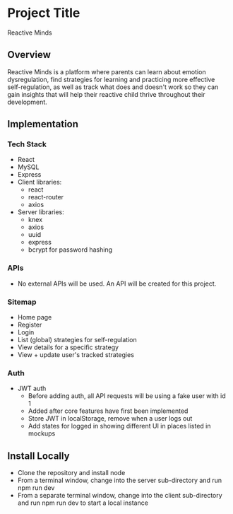 # Project Title

Reactive Minds

## Overview

Reactive Minds is a platform where parents can learn about emotion dysregulation, find strategies for learning and practicing more effective self-regulation, as well as track what does and doesn't work so they can gain insights that will help their reactive child thrive throughout their development.

## Implementation

### Tech Stack

- React
- MySQL
- Express
- Client libraries:
  - react
  - react-router
  - axios
- Server libraries:
  - knex
  - axios
  - uuid
  - express
  - bcrypt for password hashing

### APIs

- No external APIs will be used. An API will be created for this project.

### Sitemap

- Home page
- Register
- Login
- List (global) strategies for self-regulation
- View details for a specific strategy
- View + update user's tracked strategies

### Auth

- JWT auth
  - Before adding auth, all API requests will be using a fake user with id 1
  - Added after core features have first been implemented
  - Store JWT in localStorage, remove when a user logs out
  - Add states for logged in showing different UI in places listed in mockups

## Install Locally

- Clone the repository and install node
- From a terminal window, change into the server sub-directory and run npm run dev
- From a separate terminal window, change into the client sub-directory and run npm run dev to
  start a local instance
